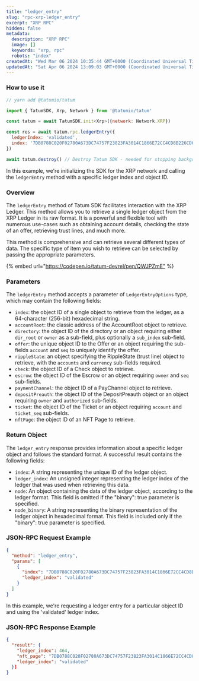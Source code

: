 ```yaml
---
title: "ledger_entry"
slug: "rpc-xrp-ledger_entry"
excerpt: "XRP RPC"
hidden: false
metadata: 
  description: "XRP RPC"
  image: []
  keywords: "xrp, rpc"
  robots: "index"
createdAt: "Wed Mar 06 2024 10:35:44 GMT+0000 (Coordinated Universal Time)"
updatedAt: "Sat Apr 06 2024 13:09:03 GMT+0000 (Coordinated Universal Time)"
---
```




### How to use it

```javascript
// yarn add @tatumio/tatum

import { TatumSDK, Xrp, Network } from '@tatumio/tatum'

const tatum = await TatumSDK.init<Xrp>({network: Network.XRP})

const res = await tatum.rpc.ledgerEntry({
  ledgerIndex: 'validated',
  index: '7DB0788C020F02780A673DC74757F23823FA3014C1866E72CC4CD8B226CD6EF4'
})

await tatum.destroy() // Destroy Tatum SDK - needed for stopping background jobs
```

In this example, we're initializing the SDK for the XRP network and calling the `ledgerEntry` method with a specific ledger index and object ID.

### Overview

The `ledgerEntry` method of Tatum SDK facilitates interaction with the XRP Ledger. This method allows you to retrieve a single ledger object from the XRP Ledger in its raw format. It is a powerful and flexible tool with numerous use-cases such as obtaining account details, checking the state of an offer, retrieving trust lines, and much more.

This method is comprehensive and can retrieve several different types of data. The specific type of item you wish to retrieve can be selected by passing the appropriate parameters.

{% embed url="<https://codepen.io/tatum-devrel/pen/QWJPZmE"> %}

### Parameters

The `ledgerEntry` method accepts a parameter of `LedgerEntryOptions` type, which may contain the following fields:

- `index`: the object ID of a single object to retrieve from the ledger, as a 64-character (256-bit) hexadecimal string.
- `accountRoot`: the classic address of the AccountRoot object to retrieve.
- `directory`: the object ID of the directory or an object requiring either `dir_root` or `owner` as a sub-field, plus optionally a `sub_index` sub-field.
- `offer`: the unique object ID to the Offer or an object requiring the sub-fields `account` and `seq` to uniquely identify the offer.
- `rippleState`: an object specifying the RippleState (trust line) object to retrieve, with the `accounts` and `currency` sub-fields required.
- `check`: the object ID of a Check object to retrieve.
- `escrow`: the object ID of the Escrow or an object requiring `owner` and `seq` sub-fields.
- `paymentChannel`: the object ID of a PayChannel object to retrieve.
- `depositPreauth`: the object ID of the DepositPreauth object or an object requiring `owner` and `authorized` sub-fields.
- `ticket`: the object ID of the Ticket or an object requiring `account` and `ticket_seq` sub-fields.
- `nftPage`: the object ID of an NFT Page to retrieve.

### Return Object

The `ledger_entry` response provides information about a specific ledger object and follows the standard format. A successful result contains the following fields:

- `index`: A string representing the unique ID of the ledger object.
- `ledger_index`: An unsigned integer representing the ledger index of the ledger that was used when retrieving this data.
- `node`: An object containing the data of the ledger object, according to the ledger format. This field is omitted if the "binary": true parameter is specified.
- `node_binary`: A string representing the binary representation of the ledger object in hexadecimal format. This field is included only if the "binary": true parameter is specified.

### JSON-RPC Request Example

```json
{
  "method": "ledger_entry",
  "params": [
    {
      "index": "7DB0788C020F02780A673DC74757F23823FA3014C1866E72CC4CD8B226CD6EF4",
      "ledger_index": "validated"
    }
  ]
}
```

In this example, we're requesting a ledger entry for a particular object ID and using the 'validated' ledger index.

### JSON-RPC Response Example

```json
{
  "result": {
    "ledger_index": 464,
    "nft_page": "7DB0788C020F02780A673DC74757F23823FA3014C1866E72CC4CD8B226CD6EF4",
    "ledger_index": "validated"
  }]
}
```
